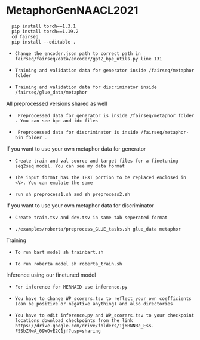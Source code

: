 # MetaphorGenNAACL2021

      pip install torch==1.3.1
      pip install torch==1.19.2
      cd fairseq
      pip install --editable .
      
-     Change the encoder.json path to correct path in fairseq/fairseq/data/encoder/gpt2_bpe_utils.py line 131
-     Training and validation data for generator inside /fairseq/metaphor folder
-     Training and validation data for discriminator inside /fairseq/glue_data/metaphor 




All preprocessed versions shared as well
-      Preprocessed data for generator is inside /fairseq/metaphor folder . You can see bpe and idx files
-      Preprocessed data for discriminator is inside /fairseq/metaphor-bin folder .

If you want to use your own metaphor data for generator
-     Create train and val source and target files for a finetuning seq2seq model. You can see my data format
-     The input format has the TEXT portion to be replaced enclosed in <V>. You can emulate the same
-     run sh preprocess1.sh and sh preprocess2.sh


If you want to use your own metaphor data for discriminator
-     Create train.tsv and dev.tsv in same tab seperated format 
-     ./examples/roberta/preprocess_GLUE_tasks.sh glue_data metaphor

Training
-     To run bart model sh trainbart.sh
-     To run roberta model sh roberta_train.sh


Inference using our finetuned model
-     For inference for MERMAID use inference.py
-     You have to change WP_scorers.tsv to reflect your own coefficients (can be positive or negative anything) and also directories 
-     You have to edit inference.py and WP_scorers.tsv to your checkpoint locations download checkpoints from the link 
      https://drive.google.com/drive/folders/1j6HNNBc_Ess-FSSbZNwA_09WOvE2C1jf?usp=sharing


